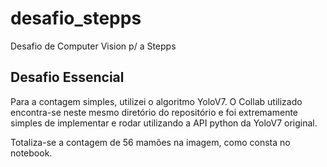 # desafio_stepps
Desafio de Computer Vision p/ a Stepps

## Desafio Essencial

Para a contagem simples, utilizei o algoritmo YoloV7. O Collab utilizado encontra-se neste mesmo diretório do repositório e foi extremamente simples de implementar e rodar utilizando a API python da YoloV7 original.

Totaliza-se a contagem de 56 mamões na imagem, como consta no notebook.